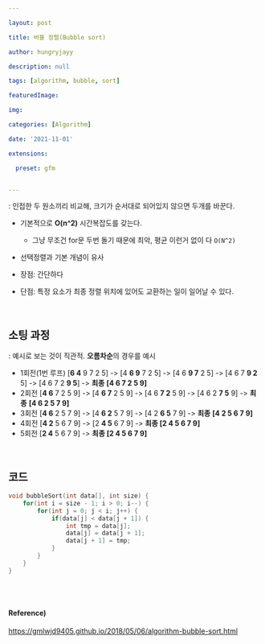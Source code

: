 ```yaml
---

layout: post

title: 버블 정렬(Bubble sort)

author: hungryjayy

description: null

tags: [algorithm, bubble, sort]

featuredImage: 

img: 

categories: [Algorithm]

date: '2021-11-01'

extensions:

  preset: gfm


---
```


: 인접한 두 원소끼리 비교해, 크기가 순서대로 되어있지 않으면 두개를 바꾼다.

* 기본적으로 **O(n^2)** 시간복잡도를 갖는다.

  * 그냥 무조건 for문 두번 돌기 때문에 최악, 평균 이런거 없이 다 `O(N^2)`

* 선택정렬과 기본 개념이 유사

* 장점: 간단하다

* 단점: 특정 요소가 최종 정렬 위치에 있어도 교환하는 일이 일어날 수 있다.


<br>

## 소팅 과정

: 예시로 보는 것이 직관적. **오름차순**의 경우를 예시

* 1회전(1번 루프) [**6 4** 9 7 2 5] -> [4 **6 9** 7 2 5] -> [4 6 **9 7** 2 5] -> [4 6 7 **9 2** 5] -> [4 6 7 2 **9 5**]  -> **최종** **[4 6 7 2 5 9]**
* 2회전 [**4 6** 7 2 5 9] -> [4 **6 7** 2 5 9] -> [4 6 **7 2** 5 9] -> [4 6 2 **7 5** 9] -> **최종** **[4 6 2 5 7 9]**
* 3회전 [**4 6** 2 5 7 9] -> [4 **6 2** 5 7 9] -> [4 2 **6 5** 7 9] -> **최종** **[4 2 5 6 7 9]**
* 4회전 [**4 2** 5 6 7 9] -> [2 **4 5** 6 7 9] -> **최종 [2 4 5 6 7 9]**
* 5회전 [**2 4** 5 6 7 9] -> **최종 [2 4 5 6 7 9]** 

<br>

## 코드

```c++
void bubbleSort(int data[], int size) {
    for(int i = size - 1; i > 0; i--) {
        for(int j = 0; j < i; j++) {
            if(data[j] < data[j + 1]) {
                int tmp = data[j];
                data[j] = data[j + 1];
                data[j + 1] = tmp;
            }
        }
    }
}
```

<br><br>

#### Reference)

https://gmlwjd9405.github.io/2018/05/06/algorithm-bubble-sort.html